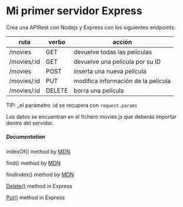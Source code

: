 # Mi primer servidor Express

Crea una APIRest con Nodejs y Express con los siguientes endpoints:

|ruta|verbo|acción|
|---|---|---|
|/movies|GET|devuelve todas las películas|
|/movies/:id|GET|devuelve una película por su ID|
|/movies|POST|inserta una nueva película|
|/movies/:id|PUT|modifica información de la película|
|/movies/:id|DELETE|borra una película

TIP: _el parámetro :id se recupera con `request.params`

Los datos se encuentran en el fichero movies.js que deberás importar dentro del servidor.

##### Documentation

indexOf() method by [MDN](https://developer.mozilla.org/es/docs/Web/JavaScript/Reference/Global_Objects/Array/indexOf)

find() method by [MDN](https://developer.mozilla.org/es/docs/Web/JavaScript/Reference/Global_Objects/Array/find)

findIndex() method by [MDN](https://developer.mozilla.org/es/docs/Web/JavaScript/Reference/Global_Objects/Array/findIndex)


[Delete()](https://www.tabnine.com/code/javascript/functions/express/Express/delete) method in Express

[Put()](https://www.tabnine.com/code/javascript/functions/express/Express/put) method in Express
